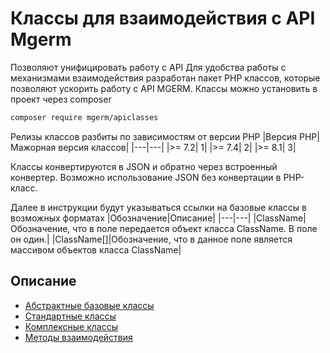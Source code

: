 # Классы для взаимодействия с API Mgerm

Позволяют унифицировать работу с API
Для удобства работы с механизмами взаимодействия разработан пакет PHP классов, которые позволяют ускорить работу с API MGERM.
Классы можно установить в проект через composer
``` bash
composer require mgerm/apiclasses
```
Релизы классов разбиты по зависимостям от версии PHP
|Версия PHP|Мажорная версия классов|
|---|---|
|>= 7.2|	1|
|>= 7.4|	2|
|>= 8.1|	3|

Классы конвертируются в JSON и обратно через встроенный конвертер. Возможно использование JSON без конвертации в PHP-класс.

Далее в инструкции будут указываться ссылки на базовые классы в возможных форматах
|Обозначение|Описание|
|---|---|
|ClassName|	Обозначение, что в поле передается объект класса ClassName. В поле он один.|
|ClassName[]|Обозначение, что в данное поле является массивом объектов класса ClassName|

## Описание
* [Абстрактные базовые классы](/docs/abstract.md)
* [Стандартные классы](/docs/standart.md)
* [Комплексные классы](/docs/complex.md)
* [Методы взаимодействия](/docs/usage.md)
